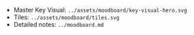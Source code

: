 <!--══════════════════════════════════════════════════
  ╔══════════════════════════════════════════════════════╗
  ║  ░  BRAND MOODBOARD (GUIDE)  ░░░░░░░░░░░░░░░░░░░░░  ║
  ║                                                      ║
  ║  Entry point for the key visual and tile variations. ║
  ║                                                      ║
  ║                                                      ║
  ║                                                      ║
  ║                                                      ║
  ╚══════════════════════════════════════════════════════╝
    • WHAT ▸ Link hub for moodboard assets
    • WHY  ▸ Align on master key visual direction
    • HOW  ▸ SVGs with gradient + grain
-->

- Master Key Visual: `../assets/moodboard/key-visual-hero.svg`
- Tiles: `../assets/moodboard/tiles.svg`
- Detailed notes: `../moodboard.md`
